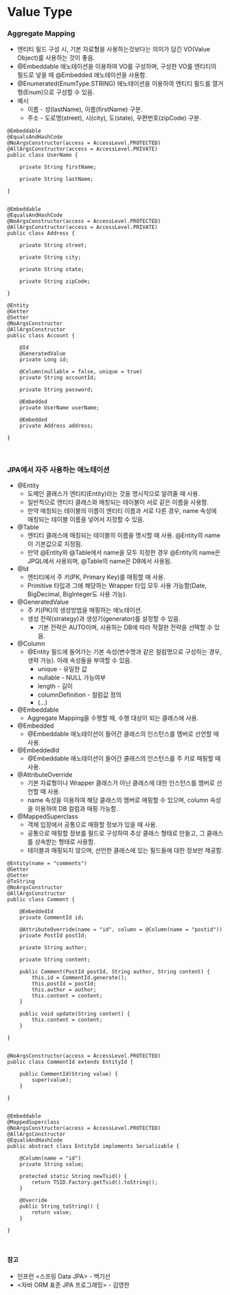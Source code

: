 # Value Type

### Aggregate Mapping
* 엔티티 필드 구성 시, 기본 자료형을 사용하는것보다는 의미가 담긴 VO(Value Object)를 사용하는 것이 좋음.
* @Embeddable 애노테이션을 이용하여 VO를 구성하며, 구성한 VO를 엔티티의 필드로 넣을 때 @Embedded 애노테이션을 사용함.
* @Enumerated(EnumType.STRING) 애노테이션을 이용하여 엔티티 필드를 열거형(Enum)으로 구성할 수 있음.
* 예시
  * 이름 - 성(lastName), 이름(firstName) 구분.
  * 주소 - 도로명(street), 시(city), 도(state), 우편번호(zipCode) 구분.
```
@Embeddable
@EqualsAndHashCode
@NoArgsConstructor(access = AccessLevel.PROTECTED)
@AllArgsConstructor(access = AccessLevel.PRIVATE)
public class UserName {

    private String firstName;
    
    private String lastName;

}


@Embeddable
@EqualsAndHashCode
@NoArgsConstructor(access = AccessLevel.PROTECTED)
@AllArgsConstructor(access = AccessLevel.PRIVATE)
public class Address { 

    private String street;

    private String city;

    private String state;

    private String zipCode;

}

@Entity 
@Getter 
@Setter 
@NoArgsConstructor 
@AllArgsConstructor
public class Account {

    @Id 
    @GeneratedValue 
    private Long id;

    @Column(nullable = false, unique = true) 
    private String accountId;

    private String password;

    @Embedded
    private UserName userName;

    @Embedded
    private Address address;

}
```

<br>

### JPA에서 자주 사용하는 애노테이션
* @Entity
  * 도메인 클래스가 엔티티(Entity)라는 것을 명시적으로 알려줄 때 사용.
  * 일반적으로 엔티티 클래스와 매칭되는 테이블이 서로 같은 이름을 사용함.
  * 만약 매칭되는 테이블의 이름이 엔티티 이름과 서로 다른 경우, name 속성에 매칭되는 테이블 이름을 넣어서 지정할 수 있음.
* @Table
  * 엔티티 클래스에 매칭되는 테이블의 이름을 명시할 때 사용. @Entity의 name이 기본값으로 지정됨.
  * 만약 @Entity와 @Table에서 name을 모두 지정한 경우 @Entity의 name은 JPQL에서 사용되며, @Table의 name은 DB에서 사용됨.
* @Id
  * 엔티티에서 주 키(PK, Primary Key)를 매핑할 때 사용.
  * Primitive 타입과 그에 해당하는 Wrapper 타입 모두 사용 가능함(Date, BigDecimal, BigInteger도 사용 가능).
* @GeneratedValue
  * 주 키(PK)의 생성방법을 매핑하는 애노테이션.
  * 생성 전략(strategy)과 생성기(generator)를 설정할 수 있음.
    * 기본 전략은 AUTO이며, 사용하는 DB에 따라 적절한 전략을 선택할 수 있음.
* @Column
  * @Entity 필드에 들어가는 기본 속성(변수명과 같은 컬럼명으로 구성하는 경우, 생략 가능). 아래 속성들을 부여할 수 있음.
    * unique - 유일한 값
    * nullable - NULL 가능여부
    * length - 길이
    * columnDefinition - 컬럼값 정의
    * (...)
* @Embeddable
  * Aggregate Mapping을 수행할 때, 수행 대상이 되는 클래스에 사용.
* @Embedded
  * @Embeddable 애노테이션이 들어간 클래스의 인스턴스를 멤버로 선언할 때 사용.
* @EmbeddedId
  * @Embeddable 애노테이션이 들어간 클래스의 인스턴스를 주 키로 매핑할 때 사용.
* @AttributeOverride
  * 기본 자료형이나 Wrapper 클래스가 아닌 클래스에 대한 인스턴스를 멤버로 선언할 때 사용.
  * name 속성을 이용하여 해당 클래스의 멤버로 매핑할 수 있으며, column 속성을 이용하여 DB 컬럼과 매핑 가능함.
* @MappedSuperclass
  * 객체 입장에서 공통으로 매핑할 정보가 있을 때 사용.
  * 공통으로 매핑할 정보를 필드로 구성하여 추상 클래스 형태로 만들고, 그 클래스를 상속받는 형태로 사용함.
  * 테이블과 매핑되지 않으며, 선언한 클래스에 있는 필드들에 대한 정보만 제공함.

```
@Entity(name = "comments")
@Getter
@Setter
@ToString
@NoArgsConstructor
@AllArgsConstructor
public class Comment {

    @EmbeddedId
    private CommentId id;

    @AttributeOverride(name = "id", column = @Column(name = "postid"))
    private PostId postId;

    private String author;

    private String content;

    public Comment(PostId postId, String author, String content) {
        this.id = CommentId.generate();
        this.postId = postId;
        this.author = author;
        this.content = content;
    }

    public void update(String content) {
        this.content = content;
    }

}


@NoArgsConstructor(access = AccessLevel.PROTECTED)
public class CommentId extends EntityId {

    public CommentId(String value) {
        super(value);
    }

}


@Embeddable
@MappedSuperclass
@NoArgsConstructor(access = AccessLevel.PROTECTED)
@AllArgsConstructor
@EqualsAndHashCode
public abstract class EntityId implements Serializable {

    @Column(name = "id")
    private String value;

    protected static String newTsid() {
        return TSID.Factory.getTsid().toString();
    }

    @Override
    public String toString() {
        return value;
    }

}
```

<br>

#### 참고
* 인프런 <스프링 Data JPA> - 백기선
* <자바 ORM 표준 JPA 프로그래밍> - 김영한
